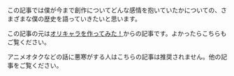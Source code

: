 この記事では僕が今まで創作についてどんな感情を抱いていたかについての、さまざまな僕の歴史を語っていきたいと思います。

この記事の元は[オリキャラを作ってみた！](https://www.miharublog.uk/Novel/%E3%82%AA%E3%83%AA%E3%82%AD%E3%83%A3%E3%83%A9%E4%BD%9C%E3%81%A3%E3%81%A6%E3%81%BF%E3%81%9F%EF%BC%81%E3%83%9D%E3%83%BC%E3%82%BF%E3%83%AB/)からの記事です。よかったらこちらもご覧ください。

アニメオタクなどの話に悪寒がする人はこちらの記事は推奨されません。他の記事をご覧ください。

